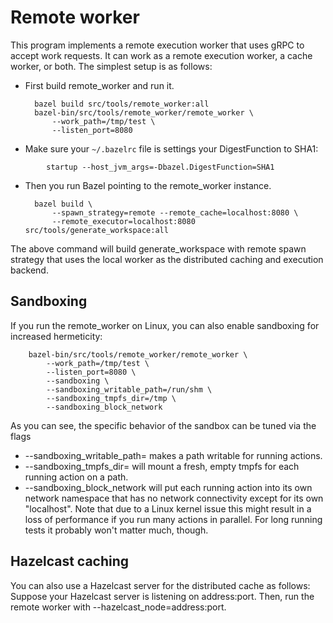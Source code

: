 # Remote worker

This program implements a remote execution worker that uses gRPC to accept work
requests. It can work as a remote execution worker, a cache worker, or both.
The simplest setup is as follows:

- First build remote_worker and run it.

        bazel build src/tools/remote_worker:all
        bazel-bin/src/tools/remote_worker/remote_worker \
            --work_path=/tmp/test \
            --listen_port=8080

- Make sure your `~/.bazelrc` file is settings your DigestFunction to SHA1:
```
        startup --host_jvm_args=-Dbazel.DigestFunction=SHA1
```
- Then you run Bazel pointing to the remote_worker instance.

        bazel build \
            --spawn_strategy=remote --remote_cache=localhost:8080 \
            --remote_executor=localhost:8080 src/tools/generate_workspace:all

The above command will build generate_workspace with remote spawn strategy that
uses the local worker as the distributed caching and execution backend.

## Sandboxing

If you run the remote_worker on Linux, you can also enable sandboxing for increased hermeticity:

        bazel-bin/src/tools/remote_worker/remote_worker \
            --work_path=/tmp/test \
            --listen_port=8080 \
            --sandboxing \
            --sandboxing_writable_path=/run/shm \
            --sandboxing_tmpfs_dir=/tmp \
            --sandboxing_block_network

As you can see, the specific behavior of the sandbox can be tuned via the flags

- --sandboxing_writable_path=<path> makes a path writable for running actions.
- --sandboxing_tmpfs_dir=<path> will mount a fresh, empty tmpfs for each running action on a path.
- --sandboxing_block_network will put each running action into its own network namespace that has
  no network connectivity except for its own "localhost". Note that due to a Linux kernel issue this
  might result in a loss of performance if you run many actions in parallel. For long running tests
  it probably won't matter much, though.

## Hazelcast caching

You can also use a Hazelcast server for the distributed cache as follows:
Suppose your Hazelcast server is listening on address:port. Then, run the
remote worker with --hazelcast_node=address:port.
